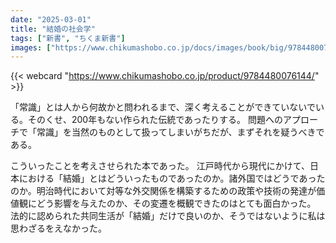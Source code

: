 ```yaml
---
date: "2025-03-01"
title: "結婚の社会学"
tags: ["新書", "ちくま新書"]
images: ["https://www.chikumashobo.co.jp/docs/images/book/big/9784480076144.jpg"]
---
```


{{< webcard "https://www.chikumashobo.co.jp/product/9784480076144/" >}}

「常識」とは人から何故かと問われるまで、深く考えることができていないでいる。そのくせ、200年もない作られた伝統であったりする。
問題へのアプローチで「常識」を当然のものとして扱ってしまいがちだが、まずそれを疑うべきである。

こういったことを考えさせられた本であった。
江戸時代から現代にかけて、日本における「結婚」とはどういったものであったのか。諸外国ではどうであったのか。明治時代において対等な外交関係を構築するための政策や技術の発達が価値観にどう影響を与えたのか、その変遷を概観できたのはとても面白かった。
法的に認められた共同生活が「結婚」だけで良いのか、そうではないように私は思わざるをえなかった。
